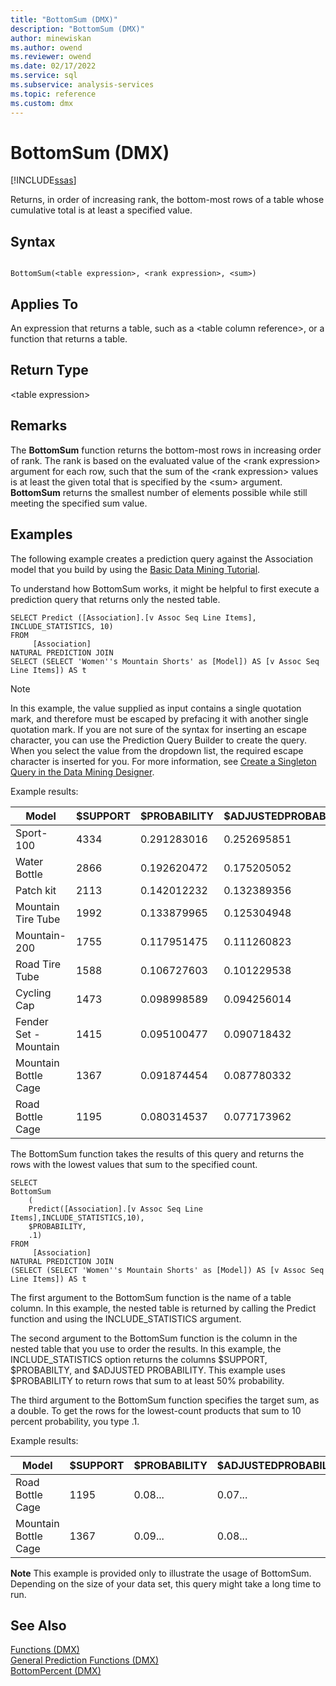 ```yaml
---
title: "BottomSum (DMX)"
description: "BottomSum (DMX)"
author: minewiskan
ms.author: owend
ms.reviewer: owend
ms.date: 02/17/2022
ms.service: sql
ms.subservice: analysis-services
ms.topic: reference
ms.custom: dmx
---
```

# BottomSum (DMX)
[!INCLUDE[ssas](../includes/applies-to-version/ssas.md)]

  Returns, in order of increasing rank, the bottom-most rows of a table whose cumulative total is at least a specified value.  
  
## Syntax  
  
```  
  
BottomSum(<table expression>, <rank expression>, <sum>)  
```  
  
## Applies To  
 An expression that returns a table, such as a \<table column reference>, or a function that returns a table.  
  
## Return Type  
 \<table expression>  
  
## Remarks  
 The **BottomSum** function returns the bottom-most rows in increasing order of rank. The rank is based on the evaluated value of the \<rank expression> argument for each row, such that the sum of the \<rank expression> values is at least the given total that is specified by the \<sum> argument. **BottomSum** returns the smallest number of elements possible while still meeting the specified sum value.  
  
## Examples  
 The following example creates a prediction query against the Association model that you build by using the [Basic Data Mining Tutorial](/previous-versions/sql/sql-server-2016/ms167167(v=sql.130)).  
  
 To understand how BottomSum works, it might be helpful to first execute a prediction query that returns only the nested table.  
  
```  
SELECT Predict ([Association].[v Assoc Seq Line Items], INCLUDE_STATISTICS, 10)  
FROM   
     [Association]  
NATURAL PREDICTION JOIN  
SELECT (SELECT 'Women''s Mountain Shorts' as [Model]) AS [v Assoc Seq Line Items]) AS t  
```  
  
> [!NOTE]  
>  In this example, the value supplied as input contains a single quotation mark, and therefore must be escaped by prefacing it with another single quotation mark. If you are not sure of the syntax for inserting an escape character, you can use the Prediction Query Builder to create the query. When you select the value from the dropdown list, the required escape character is inserted for you. For more information, see [Create a Singleton Query in the Data Mining Designer](/analysis-services/data-mining/create-a-singleton-query-in-the-data-mining-designer).  
  
 Example results:  
  
|Model|$SUPPORT|$PROBABILITY|$ADJUSTEDPROBABILITY|  
|-----------|--------------|------------------|--------------------------|  
|Sport-100|4334|0.291283016|0.252695851|  
|Water Bottle|2866|0.192620472|0.175205052|  
|Patch kit|2113|0.142012232|0.132389356|  
|Mountain Tire Tube|1992|0.133879965|0.125304948|  
|Mountain-200|1755|0.117951475|0.111260823|  
|Road Tire Tube|1588|0.106727603|0.101229538|  
|Cycling Cap|1473|0.098998589|0.094256014|  
|Fender Set - Mountain|1415|0.095100477|0.090718432|  
|Mountain Bottle Cage|1367|0.091874454|0.087780332|  
|Road Bottle Cage|1195|0.080314537|0.077173962|  
  
 The BottomSum function takes the results of this query and returns the rows with the lowest values that sum to the specified count.  
  
```  
SELECT   
BottomSum  
    (  
    Predict([Association].[v Assoc Seq Line Items],INCLUDE_STATISTICS,10),  
    $PROBABILITY,  
    .1)  
FROM   
     [Association]  
NATURAL PREDICTION JOIN  
(SELECT (SELECT 'Women''s Mountain Shorts' as [Model]) AS [v Assoc Seq Line Items]) AS t  
```  
  
 The first argument to the BottomSum function is the name of a table column. In this example, the nested table is returned by calling the Predict function and using the INCLUDE_STATISTICS argument.  
  
 The second argument to the BottomSum function is the column in the nested table that you use to order the results. In this example, the INCLUDE_STATISTICS option returns the columns $SUPPORT, $PROBABILTY, and $ADJUSTED PROBABILITY. This example uses $PROBABILITY to return rows that sum to at least 50% probability.  
  
 The third argument to the BottomSum function specifies the target sum, as a double. To get the rows for the lowest-count products that sum to 10 percent probability, you type .1.  
  
 Example results:  
  
|Model|$SUPPORT|$PROBABILITY|$ADJUSTEDPROBABILITY|  
|-----------|--------------|------------------|--------------------------|  
|Road Bottle Cage|1195|0.08...|0.07...|  
|Mountain Bottle Cage|1367|0.09...|0.08...|  
  
 **Note** This example is provided only to illustrate the usage of BottomSum. Depending on the size of your data set, this query might take a long time to run.  
  
## See Also  
 [Functions &#40;DMX&#41;](../dmx/functions-dmx.md)   
 [General Prediction Functions &#40;DMX&#41;](../dmx/general-prediction-functions-dmx.md)   
 [BottomPercent &#40;DMX&#41;](../dmx/bottompercent-dmx.md)  
  
